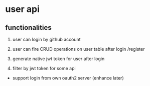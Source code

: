 # user api

## functionalities 

1. user can login by github account

2. user can fire CRUD operations on user table after login /register

3. generate native jwt token for user after login

4. filter by jwt token for some api

* support login from own oauth2 server (enhance later)